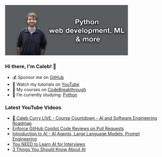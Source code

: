 <img src="github-cover-photo-my-face.jpg" width="400px" />

### Hi there, I'm Caleb! 🍛

- 💰 Sponsor me on [GitHub](https://github.com/sponsors/CalebCurry)
- 🎥 Watch my tutorials on [YouTube](https://www.youtube.com/calebthevideomaker2)
- 📗 My courses on [CodeBreakthrough](https://www.codebreakthrough.com)
- 🤔 I’m currently studying: [Python](https://www.youtube.com/watch?v=s3IvdkCq2_c&t=4254s)

### Latest YouTube Videos
<!-- YOUTUBE:START -->
- [🔴 Caleb Curry LIVE - Course Countdown - AI and Software Engineering Roadmap](https://www.youtube.com/watch?v=FA5R-nSBmUQ)
- [Enforce GitHub Copilot Code Reviews on Pull Requests](https://www.youtube.com/watch?v=xkLi56Al12c)
- [Introduction to AI - AI Agents, Large Language Models, Prompt Engineering](https://www.youtube.com/watch?v=0cuJfWH0k4g)
- [You NEED to Learn AI for Interviews](https://www.youtube.com/shorts/clVaJLV-jdI)
- [3 Things You Should Know About AI](https://www.youtube.com/shorts/SheAN2mKZiA)
<!-- YOUTUBE:END -->
